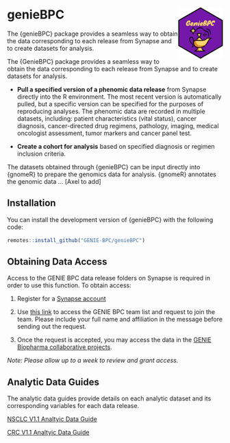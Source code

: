 # genieBPC <img src="man/figures/imgfile.png" align="right" height="120" /></a>

The {genieBPC} package provides a seamless way to obtain the data corresponding to each release from Synapse and to create datasets for analysis.

The {GenieBPC} package provides a seamless way to obtain the data
corresponding to each release from Synapse and to create datasets for
analysis.

-   **Pull a specified version of a phenomic data release** from Synapse
    directly into the R environment. The most recent version is
    automatically pulled, but a specific version can be specified for
    the purposes of reproducing analyses. The phenomic data are recorded
    in multiple datasets, including: patient characteristics (vital
    status), cancer diagnosis, cancer-directed drug regimens, pathology,
    imaging, medical oncologist assessment, tumor markers and cancer
    panel test.

-   **Create a cohort for analysis** based on specified diagnosis or
    regimen inclusion criteria.


The datasets obtained through {genieBPC} can be input directly into {gnomeR} to prepare the genomics data for analysis. {gnomeR} annotates the genomic data ... [Axel to add]

## Installation

You can install the development version of {genieBPC} with the following code:

``` r
remotes::install_github("GENIE-BPC/genieBPC")
```

## Obtaining Data Access

Access to the GENIE BPC data release folders on Synapse is required in
order to use this function. To obtain access:

1.  Register for a [Synapse account](https://www.synapse.org/#)

2.  Use [this link](https://www.synapse.org/#!Team:3399797) to access
    the GENIE BPC team list and request to join the team. Please include
    your full name and affiliation in the message before sending out the
    request.

3.  Once the request is accepted, you may access the data in the [GENIE
    Biopharma collaborative
    projects](https://www.synapse.org/#!Synapse:syn21226493).

*Note: Please allow up to a week to review and grant access.*

## Analytic Data Guides

The analytic data guides provide details on each analytic dataset and
its corresponding variables for each data release.

[NSCLC V1.1 Analtyic Data
Guide](https://github.com/AxelitoMartin/GenieBPC/blob/development/files/BPC_NSCLC_v1.1-consortium_Analytic_Data_Guide.pdf)

[CRC V1.1 Analtyic Data
Guide](https://github.com/AxelitoMartin/GenieBPC/blob/development/files/BPC_CRC_v1.1-consortium_Analytic_Data_Guide.pdf)
